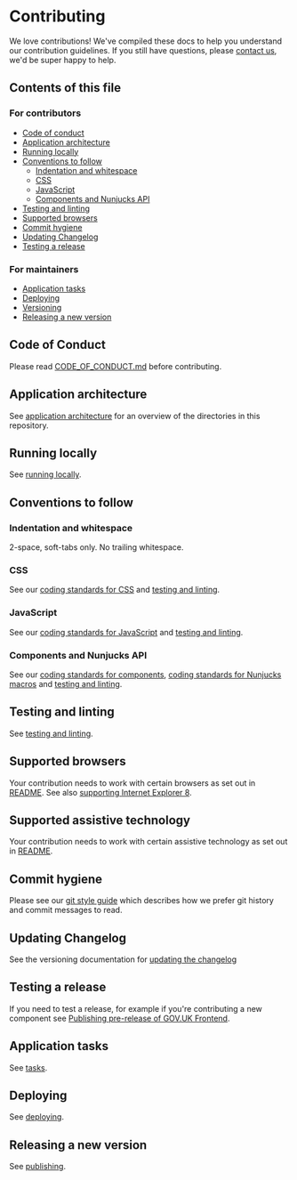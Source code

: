# Contributing
We love contributions! We've compiled these docs to help you understand our contribution guidelines. If you still have questions, please [contact us](https://design-system.service.gov.uk/#support), we'd be super happy to help.

## Contents of this file

### For contributors
- [Code of conduct](#code-of-conduct)
- [Application architecture](#application-architecture)
- [Running locally](#running-locally)
- [Conventions to follow](#conventions-to-follow)
  - [Indentation and whitespace](#indentation-and-whitespace)
  - [CSS](#css)
  - [JavaScript](#javascript)
  - [Components and Nunjucks API](#components-and-nunjucks-api)
- [Testing and linting](#testing-and-linting)
- [Supported browsers](#supported-browsers)
- [Commit hygiene](#commit-hygiene)
- [Updating Changelog](#updating-changelog)
- [Testing a release](#testing-a-release)

### For maintainers
- [Application tasks](#running-application-tasks)
- [Deploying](#deploying)
- [Versioning](#versioning)
- [Releasing a new version](#releasing-a-new-version)


## Code of Conduct
Please read [CODE_OF_CONDUCT.md](./CODE_OF_CONDUCT.md) before contributing.

## Application architecture

See [application architecture](/docs/contributing/application-architecture.md) for an overview of the directories in this repository.

## Running locally

See [running locally](/docs/contributing/running-locally.md).

## Conventions to follow

### Indentation and whitespace

2-space, soft-tabs only. No trailing whitespace.

### CSS

See our [coding standards for CSS](/docs/contributing/coding-standards/css.md) and [testing and linting](/docs/contributing/testing-and-linting.md).

### JavaScript

See our [coding standards for JavaScript](/docs/contributing/coding-standards/js.md) and [testing and linting](/docs/contributing/testing-and-linting.md).

### Components and Nunjucks API

See our [coding standards for components](/docs/contributing/coding-standards/components.md), [coding standards for Nunjucks macros](/docs/contributing/coding-standards/nunjucks-api.md) and [testing and linting](/docs/contributing/testing-and-linting.md).

## Testing and linting

See [testing and linting](/docs/contributing/testing-and-linting.md).

## Supported browsers
Your contribution needs to work with certain browsers as set out in [README](README.md#browser-and-assistive-technology-support). See also [supporting Internet Explorer 8](https://govuk-frontend-docs-prototype.netlify.com/supporting_ie8/#support-internet-explorer-8).

## Supported assistive technology
Your contribution needs to work with certain assistive technology as set out in [README](README.md#browser-and-assistive-technology-support).

## Commit hygiene

Please see our [git style guide](https://github.com/alphagov/styleguides/blob/master/git.md)
which describes how we prefer git history and commit messages to read.

## Updating Changelog

See the versioning documentation for [updating the changelog](/docs/contributing/versioning.md#updating-changelog)

## Testing a release
If you need to test a release, for example if you're contributing a new component see [Publishing pre-release of GOV.UK Frontend](/docs/contributing/publishing-a-pre-release.md).

## Application tasks

See [tasks](/docs/contributing/tasks.md).

## Deploying

See [deploying](/docs/contributing/deploying.md).

## Releasing a new version

See [publishing](/docs/contributing/publishing.md).
